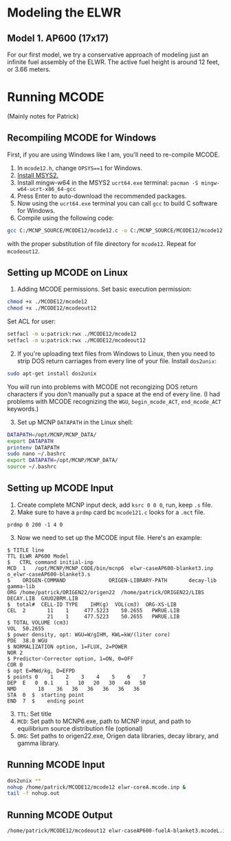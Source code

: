# Modeling the ELWR

## Model 1. AP600 (17x17)


For our first model, we try a conservative approach of modeling just an infinite fuel assembly of the ELWR. The active fuel height is around 12 feet, or 3.66 meters.

# Running MCODE
(Mainly notes for Patrick)

## Recompiling MCODE for Windows
First, if you are using Windows like I am, you'll need to re-compile MCODE.
1. In `mcode12.h`, change `OPSYS==1` for Windows.
2. [Install MSYS2.](https://www.msys2.org/)
3. Install mingw-w64 in the MSYS2 `ucrt64.exe` terminal: `pacman -S mingw-w64-ucrt-x86_64-gcc`
4. Press Enter to auto-download the recommended packages.
5. Now using the `ucrt64.exe` terminal you can call `gcc` to build C software for Windows.
6. Compile using the following code:
```sh 
gcc C:/MCNP_SOURCE/MCODE12/mcode12.c -o C:/MCNP_SOURCE/MCODE12/mcode12.exe
```
with the proper substitution of file directory for `mcode12`. Repeat for `mcodeout12`.

## Setting up MCODE on Linux
1. Adding MCODE permissions. Set basic execution permission:
```sh
chmod +x ./MCODE12/mcode12
chmod +x ./MCODE12/mcodeout12
```

Set ACL for user:
```sh
setfacl -m u:patrick:rwx ./MCODE12/mcode12
setfacl -m u:patrick:rwx ./MCODE12/mcodeout12
```

2. If you're uploading text files from Windows to Linux, then you need to strip DOS return carriages from every line of your file. Install `dos2unix`:
```sh
sudo apt-get install dos2unix
```

You will run into problems with MCODE not recongizing DOS return characters if you don't manually put a space at the end of every line. (I had problems with MCODE recognizing the `WGU`, `begin_mcode_ACT`, `end_mcode_ACT` keywords.)

3. Set up MCNP `DATAPATH` in the Linux shell:
```sh
DATAPATH=/opt/MCNP/MCNP_DATA/
export DATAPATH
printenv DATAPATH
sudo nano ~/.bashrc
export DATAPATH=/opt/MCNP/MCNP_DATA/
source ~/.bashrc
```

## Setting up MCODE Input

1. Create complete MCNP input deck, add `ksrc 0 0 0`, run, keep `.s` file.
2. Make sure to have a `prdmp` card bc `mcode121.c` looks for a `.mct` file.
```
prdmp 0 200 -1 4 0
```

3. Now we need to set up the MCODE input file. Here's an example:
```
$ TITLE line
TTL ELWR AP600 Model
$   CTRL command initial-inp
MCD  1   /opt/MCNP/MCNP_CODE/bin/mcnp6  elwr-caseAP600-blanket3.inp  o_elwr-caseAP600-blanket3.s
$    ORIGEN-COMMAND              ORIGEN-LIBRARY-PATH       decay-lib     gamma-lib
ORG /home/patrick/ORIGEN22/origen22  /home/patrick/ORIGEN22/LIBS   DECAY.LIB  GXUO2BRM.LIB
$  total#  CELL-ID TYPE    IHM(g)  VOL(cm3)  ORG-XS-LIB
CEL  2       11    1     477.5223    50.2655   PWRUE.LIB
             21    1     477.5223    50.2655   PWRUE.LIB
$ TOTAL VOLUME (cm3)
VOL  50.2655
$ power density, opt: WGU=W/gIHM, KWL=kW/(liter core)
PDE  38.0 WGU
$ NORMALIZATION option, 1=FLUX, 2=POWER
NOR 2
$ Predictor-Corrector option, 1=ON, 0=OFF
COR 0
$ opt E=MWd/kg, D=EFPD
$ points 0    1    2    3    4    5    6    7
DEP  E   0  0.1    1   10   20   30   40   50
NMD       18    36   36   36   36   36   36
STA  0  $  starting point
END  7  $    ending point
```
3. `TTL`: Set title
4. `MCD`: Set path to MCNP6.exe, path to MCNP input, and path to equilibrium source distribution file (optional)
5. `ORG`: Set paths to origen22.exe, Origen data libraries, decay library, and gamma library.

## Running MCODE Input
```sh
dos2unix **
nohup /home/patrick/MCODE12/mcode12 elwr-coreA.mcode.inp &
tail -f nohup.out
```

## Running MCODE Output
```sh
/home/patrick/MCODE12/mcodeout12 elwr-caseAP600-fuelA-blanket3.mcodeL.inp
```